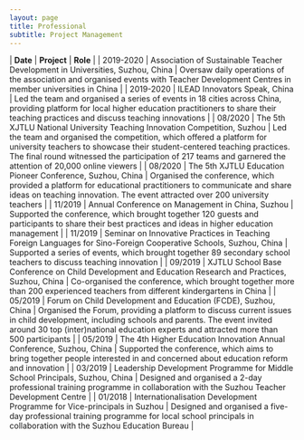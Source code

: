 ```yaml
---
layout: page
title: Professional
subtitle: Project Management
---
```


| **Date** | **Project** | **Role** |
| 2019-2020	| Association of Sustainable Teacher Development in Universities, Suzhou, China | Oversaw daily operations of the association and organised events with Teacher Development Centres in member universities in China |
| 2019-2020	| ILEAD Innovators Speak, China | Led the team and organised a series of events in 18 cities across China, providing platform for local higher education practitioners to share their teaching practices and discuss teaching innovations |
| 08/2020	| The 5th XJTLU National University Teaching Innovation Competition, Suzhou | Led the team and organised the competition, which offered a platform for university teachers to showcase their student-centered teaching practices. The final round witnessed the participation of 217 teams and garnered the attention of 20,000 online viewers |
| 08/2020	| The 5th XJTLU Education Pioneer Conference, Suzhou, China | Organised the conference, which provided a platform for educational practitioners to communicate and share ideas on teaching innovation. The event attracted over 200 university teachers |
| 11/2019	| Annual Conference on Management in China, Suzhou | Supported the conference, which brought together 120 guests and participants to share their best practices and ideas in higher education management |
| 11/2019	| Seminar on Innovative Practices in Teaching Foreign Languages for Sino-Foreign Cooperative Schools, Suzhou, China | Supported a series of events, which brought together 89 secondary school teachers to discuss teaching innovation |
| 09/2019	| XJTLU School Base Conference on Child Development and Education Research and Practices, Suzhou, China | Co-organised the conference, which brought together more than 200 experienced teachers from different kindergartens in China |
| 05/2019	| Forum on Child Development and Education (FCDE), Suzhou, China | Organised the Forum, providing a platform to discuss current issues in child development, including schools and parents. The event invited around 30 top (inter)national education experts and attracted more than 500 participants |
| 05/2019	| The 4th Higher Education Innovation Annual Conference, Suzhou, China | Supported the conference, which aims to bring together people interested in and concerned about education reform and innovation |
| 03/2019	| Leadership Development Programme for Middle School Principals, Suzhou, China | Designed and organised a 2-day professional training programme in collaboration with the Suzhou Teacher Development Centre |
| 01/2018	| Internationalisation Development Programme for Vice-principals in Suzhou | Designed and organised a five-day professional training programme for local school principals in collaboration with the Suzhou Education Bureau |
